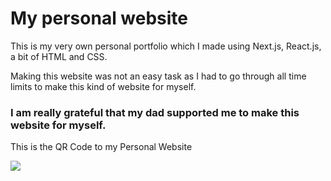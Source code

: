 # My personal website
This is my very own personal portfolio which I made using Next.js, React.js, a bit of HTML and CSS.

Making this website was not an easy task as I had to go through all time limits to make this kind of website for myself.
### I am really grateful that my dad supported me to make this website for myself.

<p>This is the QR Code to my Personal Website</p>

<img src="https://user-images.githubusercontent.com/72344300/148674818-da5e6b3c-69fb-4ba1-97fe-fe06a134bf48.jpg" />
